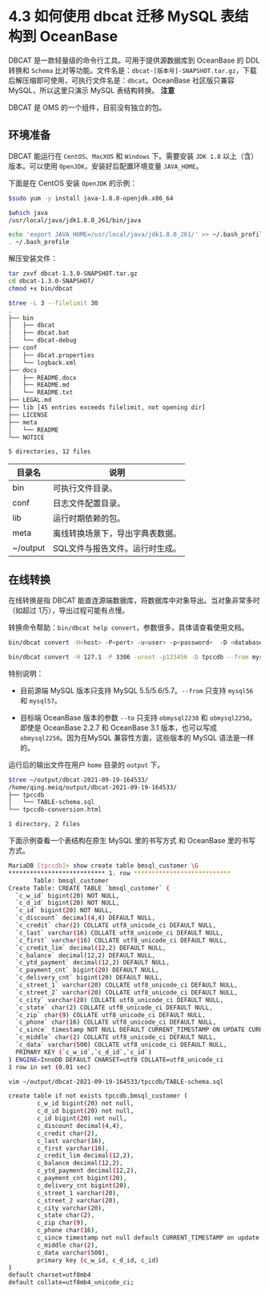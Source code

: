 # 4.3 如何使用 dbcat 迁移 MySQL 表结构到 OceanBase

DBCAT 是一款轻量级的命令行工具。可用于提供源数据库到 OceanBase  的 DDL 转换和 `Schema` 比对等功能。文件名是：`dbcat-[版本号]-SNAPSHOT.tar.gz`，下载后解压缩即可使用，可执行文件名是：`dbcat`。OceanBase 社区版只兼容 MySQL，所以这里只演示 MySQL 表结构转换。
**注意**

DBCAT 是 OMS 的一个组件，目前没有独立的包。

## 环境准备

DBCAT 能运行在 `CentOS`、`MacXOS` 和 `Windows` 下。需要安装 `JDK 1.8` 以上（含）版本。可以使用 `OpenJDK`，安装好后配置环境变量 `JAVA_HOME`。

下面是在 CentOS 安装 `OpenJDK` 的示例：

```bash
$sudo yum -y install java-1.8.0-openjdk.x86_64

$which java
/usr/local/java/jdk1.8.0_261/bin/java

echo 'export JAVA_HOME=/usr/local/java/jdk1.8.0_261/' >> ~/.bash_profile
. ~/.bash_profile
```

解压安装文件：

```bash
tar zxvf dbcat-1.3.0-SNAPSHOT.tar.gz
cd dbcat-1.3.0-SNAPSHOT/
chmod +x bin/dbcat

$tree -L 3 --filelimit 30
.
├── bin
│   ├── dbcat
│   ├── dbcat.bat
│   └── dbcat-debug
├── conf
│   ├── dbcat.properties
│   └── logback.xml
├── docs
│   ├── README.docx
│   ├── README.md
│   └── README.txt
├── LEGAL.md
├── lib [45 entries exceeds filelimit, not opening dir]
├── LICENSE
├── meta
│   └── README
└── NOTICE

5 directories, 12 files
```

|    目录名    |        说明         |
|-----------|-------------------|
| bin       | 可执行文件目录。          |
| conf      | 日志文件配置目录。         |
| lib       | 运行时期依赖的包。         |
| meta      | 离线转换场景下，导出字典表数据。  |
| \~/output | SQL文件与报告文件。运行时生成。 |

## 在线转换

在线转换是指 DBCAT 能直连源端数据库，将数据库中对象导出。当对象非常多时（如超过 1万），导出过程可能有点慢。

转换命令帮助：`bin/dbcat help convert`，参数很多，具体请查看使用文档。

```bash
bin/dbcat convert -H<host> -P<port> -u<user> -p<password>  -D <database> --from <from> --to <to> --all

bin/dbcat convert -H 127.1 -P 3306 -uroot -p123456 -D tpccdb --from mysql56 --to obmysql2230 --all
```

特别说明：

* 目前源端 MySQL 版本只支持 MySQL 5.5/5.6/5.7。`--from` 只支持 `mysql56` 和 `mysql57`。

* 目标端 OceanBase 版本的参数 `--to` 只支持 `obmysql2230` 和 `obmysql2250`。即使是 OceanBase 2.2.7 和 OceanBase 3.1 版本，也可以写成 `obmysql2250`。因为在MySQL 兼容性方面，这些版本的 MySQL 语法是一样的。

运行后的输出文件在用户 `home` 目录的 `output` 下。

```bash
$tree ~/output/dbcat-2021-09-19-164533/
/home/qing.meiq/output/dbcat-2021-09-19-164533/
├── tpccdb
│   └── TABLE-schema.sql
└── tpccdb-conversion.html

1 directory, 2 files
```

下面示例查看一个表结构在原生 MySQL 里的书写方式 和 OceanBase 里的书写方式。

```bash
MariaDB [tpccdb]> show create table bmsql_customer \G
*************************** 1. row ***************************
       Table: bmsql_customer
Create Table: CREATE TABLE `bmsql_customer` (
  `c_w_id` bigint(20) NOT NULL,
  `c_d_id` bigint(20) NOT NULL,
  `c_id` bigint(20) NOT NULL,
  `c_discount` decimal(4,4) DEFAULT NULL,
  `c_credit` char(2) COLLATE utf8_unicode_ci DEFAULT NULL,
  `c_last` varchar(16) COLLATE utf8_unicode_ci DEFAULT NULL,
  `c_first` varchar(16) COLLATE utf8_unicode_ci DEFAULT NULL,
  `c_credit_lim` decimal(12,2) DEFAULT NULL,
  `c_balance` decimal(12,2) DEFAULT NULL,
  `c_ytd_payment` decimal(12,2) DEFAULT NULL,
  `c_payment_cnt` bigint(20) DEFAULT NULL,
  `c_delivery_cnt` bigint(20) DEFAULT NULL,
  `c_street_1` varchar(20) COLLATE utf8_unicode_ci DEFAULT NULL,
  `c_street_2` varchar(20) COLLATE utf8_unicode_ci DEFAULT NULL,
  `c_city` varchar(20) COLLATE utf8_unicode_ci DEFAULT NULL,
  `c_state` char(2) COLLATE utf8_unicode_ci DEFAULT NULL,
  `c_zip` char(9) COLLATE utf8_unicode_ci DEFAULT NULL,
  `c_phone` char(16) COLLATE utf8_unicode_ci DEFAULT NULL,
  `c_since` timestamp NOT NULL DEFAULT CURRENT_TIMESTAMP ON UPDATE CURRENT_TIMESTAMP,
  `c_middle` char(2) COLLATE utf8_unicode_ci DEFAULT NULL,
  `c_data` varchar(500) COLLATE utf8_unicode_ci DEFAULT NULL,
  PRIMARY KEY (`c_w_id`,`c_d_id`,`c_id`)
) ENGINE=InnoDB DEFAULT CHARSET=utf8 COLLATE=utf8_unicode_ci
1 row in set (0.01 sec)

vim ~/output/dbcat-2021-09-19-164533/tpccdb/TABLE-schema.sql

create table if not exists tpccdb.bmsql_customer (
        c_w_id bigint(20) not null,
        c_d_id bigint(20) not null,
        c_id bigint(20) not null,
        c_discount decimal(4,4),
        c_credit char(2),
        c_last varchar(16),
        c_first varchar(16),
        c_credit_lim decimal(12,2),
        c_balance decimal(12,2),
        c_ytd_payment decimal(12,2),
        c_payment_cnt bigint(20),
        c_delivery_cnt bigint(20),
        c_street_1 varchar(20),
        c_street_2 varchar(20),
        c_city varchar(20),
        c_state char(2),
        c_zip char(9),
        c_phone char(16),
        c_since timestamp not null default CURRENT_TIMESTAMP on update CURRENT_TIMESTAMP,
        c_middle char(2),
        c_data varchar(500),
        primary key (c_w_id, c_d_id, c_id)
)
default charset=utf8mb4
default collate=utf8mb4_unicode_ci;
```
